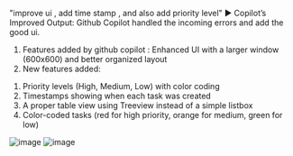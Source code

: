 "improve ui , add time stamp , and also add priority level"
▶️ Copilot’s Improved Output:
Github Copilot handled the incoming errors and add the good ui.
1.	Features added by github copilot :
Enhanced UI with a larger window (600x600) and better organized layout
2.	New features added:
1)	Priority levels (High, Medium, Low) with color coding
2)	Timestamps showing when each task was created
3)	A proper table view using Treeview instead of a simple listbox
4)	Color-coded tasks (red for high priority, orange for medium, green for low)
  
![image](https://github.com/user-attachments/assets/3de6e847-4ebb-4788-af4c-1571fae628ca)
![image](https://github.com/user-attachments/assets/0850e0a2-dec3-47f0-b1ee-7ad9da8b2def)
